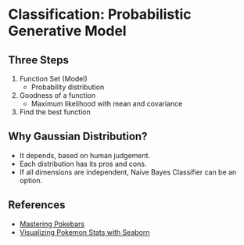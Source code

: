 # Classification: Probabilistic Generative Model
## Three Steps
1. Function Set (Model)
    - Probability distribution
2. Goodness of a function
    - Maximum likelihood with mean and covariance
3. Find the best function

## Why Gaussian Distribution?
- It depends, based on human judgement.
- Each distribution has its pros and cons.
- If all dimensions are independent, Naive Bayes Classifier can be an option.

## References
- [Mastering Pokebars](https://www.kaggle.com/nikos90/mastering-pokebars)
- [Visualizing Pokemon Stats with Seaborn](https://www.kaggle.com/ndrewgele/visualizing-pok-mon-stats-with-seaborn)